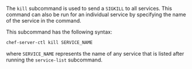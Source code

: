 The `kill` subcommand is used to send a `SIGKILL` to all services. This
command can also be run for an individual service by specifying the name
of the service in the command.

This subcommand has the following syntax:

``` bash
chef-server-ctl kill SERVICE_NAME
```

where `SERVICE_NAME` represents the name of any service that is listed
after running the `service-list` subcommand.